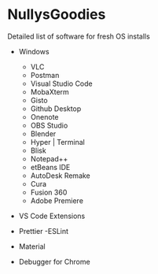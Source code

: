 # NullysGoodies
Detailed list of software for fresh OS installs


* Windows
  * VLC
  * Postman
  * Visual Studio Code
  * MobaXterm
  * Gisto
  * Github Desktop
  * Onenote
  * OBS Studio
  * Blender
  * Hyper | Terminal
  * Blisk
  * Notepad++
  * etBeans IDE
  * AutoDesk Remake
  * Cura
  * Fusion 360
  * Adobe Premiere

* VS Code Extensions
 * Prettier -ESLint
 * Material
 * Debugger for Chrome
 
